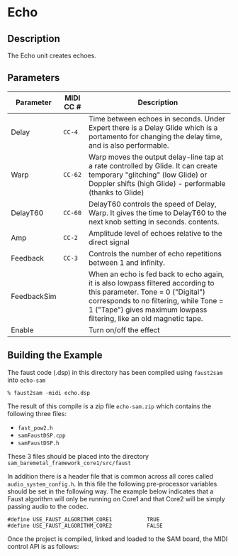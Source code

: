 # Echo

## Description

The Echo unit creates echoes.

## Parameters

Parameter   | MIDI CC # | Description
------------|-----------|----------------------------------------------------------------------------------------------------------------------------------------------------------------------------------------------------------------------------------------
Delay       | `CC-4`    | Time between echoes in seconds. Under Expert there is a Delay Glide which is a portamento for changing the delay time, and is also performable.
Warp        | `CC-62`   | Warp moves the output delay-line tap at a rate controlled by Glide. It can create temporary "glitching" (low Glide) or Doppler shifts (high Glide) - performable (thanks to Glide)
DelayT60    | `CC-60`   | DelayT60 controls the speed of Delay, Warp. It gives the time to DelayT60 to the next knob setting in seconds. contents.
Amp         | `CC-2`    | Amplitude level of echoes relative to the direct signal
Feedback    | `CC-3`    | Controls the number of echo repetitions between 1 and infinity.
FeedbackSim |           | When an echo is fed back to echo again, it is also lowpass filtered according to this parameter. Tone = 0 ("Digital") corresponds to no filtering, while Tone = 1 ("Tape") gives maximum lowpass filtering, like an old magnetic tape.
Enable      |           | Turn on/off the effect                                                                                                                                                                                                              

## Building the Example

The faust code (.dsp) in this directory has been compiled using `faust2sam` into `echo-sam`

```
% faust2sam -midi echo.dsp
```

The result of this compile is a zip file `echo-sam.zip` which contains the following three files:

  - `fast_pow2.h`
  - `samFaustDSP.cpp`
  - `samFaustDSP.h`

These 3 files should be placed into the directory `sam_baremetal_framework_core1/src/faust`

In addition there is a header file that is common across all cores called `audio_system_config.h`. In this file the following pre-processor variables should be set in the following way. The example below indicates that a Faust algorithm will only be running on Core1 and that Core2 will be simply passing audio to the codec. 

```
#define USE_FAUST_ALGORITHM_CORE1           TRUE
#define USE_FAUST_ALGORITHM_CORE2           FALSE
```

Once the project is compiled, linked and loaded to the SAM board, the MIDI control API is as follows:



